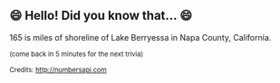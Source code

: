 ## :smile: Hello! Did you know that... :smile:
165 is miles of shoreline of Lake Berryessa in Napa County, California.

<sup>(come back in 5 minutes for the next trivia)</sup>


<sup>Credits: http://numbersapi.com</sup>
